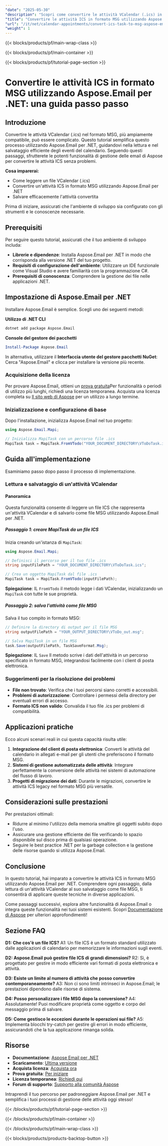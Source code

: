 ```yaml
---
"date": "2025-05-30"
"description": "Scopri come convertire le attività VCalendar (.ics) in formato MSG con Aspose.Email per .NET. Questa guida fornisce un approccio passo passo per una conversione fluida delle attività."
"title": "Convertire le attività ICS in formato MSG utilizzando Aspose.Email per .NET&#58; una guida passo passo"
"url": "/it/net/calendar-appointments/convert-ics-task-to-msg-aspose-email-net/"
"weight": 1
---
```


{{< blocks/products/pf/main-wrap-class >}}

{{< blocks/products/pf/main-container >}}

{{< blocks/products/pf/tutorial-page-section >}}
# Convertire le attività ICS in formato MSG utilizzando Aspose.Email per .NET: una guida passo passo

## Introduzione

Convertire le attività VCalendar (.ics) nel formato MSG, più ampiamente compatibile, può essere complicato. Questo tutorial semplifica questo processo utilizzando Aspose.Email per .NET, guidandovi nella lettura e nel salvataggio efficiente degli eventi del calendario. Seguendo questi passaggi, sfrutterete le potenti funzionalità di gestione delle email di Aspose per convertire le attività ICS senza problemi.

**Cosa imparerai:**
- Come leggere un file VCalendar (.ics)
- Convertire un'attività ICS in formato MSG utilizzando Aspose.Email per .NET
- Salvare efficacemente l'attività convertita

Prima di iniziare, assicurati che l'ambiente di sviluppo sia configurato con gli strumenti e le conoscenze necessarie.

## Prerequisiti

Per seguire questo tutorial, assicurati che il tuo ambiente di sviluppo includa:

- **Librerie e dipendenze**: Installa Aspose.Email per .NET in modo che corrisponda alla versione .NET del tuo progetto.
- **Requisiti di configurazione dell'ambiente**: Utilizzare un IDE funzionale come Visual Studio e avere familiarità con la programmazione C#.
- **Prerequisiti di conoscenza**: Comprendere la gestione dei file nelle applicazioni .NET.

## Impostazione di Aspose.Email per .NET

Installare Aspose.Email è semplice. Scegli uno dei seguenti metodi:

**Utilizzo di .NET CLI**
```bash
dotnet add package Aspose.Email
```

**Console del gestore dei pacchetti**
```powershell
Install-Package Aspose.Email
```

In alternativa, utilizzare il **Interfaccia utente del gestore pacchetti NuGet**: Cerca "Aspose.Email" e clicca per installare la versione più recente.

### Acquisizione della licenza

Per provare Aspose.Email, ottieni un [prova gratuita](https://releases.aspose.com/email/net/)Per funzionalità o periodi di utilizzo più lunghi, richiedi una licenza temporanea. Acquista una licenza completa su [Il sito web di Aspose](https://purchase.aspose.com/buy) per un utilizzo a lungo termine.

### Inizializzazione e configurazione di base

Dopo l'installazione, inizializza Aspose.Email nel tuo progetto:

```csharp
using Aspose.Email.Mapi;

// Inizializza MapiTask con un percorso file .ics
MapiTask task = MapiTask.FromVTodo("YOUR_DOCUMENT_DIRECTORY\VToDoTask.ics");
```

## Guida all'implementazione

Esaminiamo passo dopo passo il processo di implementazione.

### Lettura e salvataggio di un'attività VCalendar

#### Panoramica
Questa funzionalità consente di leggere un file ICS che rappresenta un'attività VCalendar e di salvarlo come file MSG utilizzando Aspose.Email per .NET.

##### Passaggio 1: creare MapiTask da un file ICS

Inizia creando un'istanza di `MapiTask`:

```csharp
using Aspose.Email.Mapi;

// Definisci il percorso per il tuo file .ics
string inputFilePath = "YOUR_DOCUMENT_DIRECTORY\VToDoTask.ics";

// Crea un oggetto MapiTask dal file .ics
MapiTask task = MapiTask.FromVTodo(inputFilePath);
```

**Spiegazione**: IL `FromVTodo` il metodo legge i dati VCalendar, inizializzando un `MapiTask` con tutte le sue proprietà.

##### Passaggio 2: salva l'attività come file MSG

Salva il tuo compito in formato MSG:

```csharp
// Definire la directory di output per il file MSG
string outputFilePath = "YOUR_OUTPUT_DIRECTORY\VToDo_out.msg";

// Salva MapiTask in un file MSG
task.Save(outputFilePath, TaskSaveFormat.Msg);
```

**Spiegazione**: IL `Save` Il metodo scrive i dati dell'attività in un percorso specificato in formato MSG, integrandosi facilmente con i client di posta elettronica.

### Suggerimenti per la risoluzione dei problemi
- **File non trovato**: Verifica che i tuoi percorsi siano corretti e accessibili.
- **Problemi di autorizzazione**: Controllare i permessi della directory per eventuali errori di accesso.
- **Formato ICS non valido**: Convalida il tuo file .ics per problemi di compatibilità.

## Applicazioni pratiche

Ecco alcuni scenari reali in cui questa capacità risulta utile:
1. **Integrazione del client di posta elettronica**: Converti le attività del calendario in allegati e-mail per gli utenti che preferiscono il formato MSG.
2. **Sistemi di gestione automatizzata delle attività**: Integrare perfettamente la conversione delle attività nei sistemi di automazione del flusso di lavoro.
3. **Progetti di migrazione dei dati**: Durante le migrazioni, convertire le attività ICS legacy nel formato MSG più versatile.

## Considerazioni sulle prestazioni

Per prestazioni ottimali:
- Ridurre al minimo l'utilizzo della memoria smaltire gli oggetti subito dopo l'uso.
- Assicurare una gestione efficiente dei file verificando lo spazio disponibile sul disco prima di qualsiasi operazione.
- Seguire le best practice .NET per la garbage collection e la gestione delle risorse quando si utilizza Aspose.Email.

## Conclusione

In questo tutorial, hai imparato a convertire le attività ICS in formato MSG utilizzando Aspose.Email per .NET. Comprendere ogni passaggio, dalla lettura di un'attività VCalendar al suo salvataggio come file MSG, ti consentirà di applicare queste tecniche in diverse applicazioni.

Come passaggi successivi, esplora altre funzionalità di Aspose.Email o integra queste funzionalità nei tuoi sistemi esistenti. Scopri [Documentazione di Aspose](https://reference.aspose.com/email/net/) per ulteriori approfondimenti!

## Sezione FAQ

**D1: Che cos'è un file ICS?**
A1: Un file ICS è un formato standard utilizzato dalle applicazioni di calendario per memorizzare le informazioni sugli eventi.

**D2: Aspose.Email può gestire file ICS di grandi dimensioni?**
R2: Sì, è progettato per gestire in modo efficiente vari formati di posta elettronica e attività.

**D3: Esiste un limite al numero di attività che posso convertire contemporaneamente?**
A3: Non ci sono limiti intrinseci in Aspose.Email; le prestazioni dipendono dalle risorse di sistema.

**D4: Posso personalizzare i file MSG dopo la conversione?**
A4: Assolutamente! Puoi modificare proprietà come oggetto e corpo del messaggio prima di salvare.

**D5: Come gestisco le eccezioni durante le operazioni sui file?**
A5: Implementa blocchi try-catch per gestire gli errori in modo efficiente, assicurandoti che la tua applicazione rimanga solida.

## Risorse
- **Documentazione**: [Aspose Email per .NET](https://reference.aspose.com/email/net/)
- **Scaricamento**: [Ultima versione](https://releases.aspose.com/email/net/)
- **Acquista licenza**: [Acquista ora](https://purchase.aspose.com/buy)
- **Prova gratuita**: [Per iniziare](https://releases.aspose.com/email/net/)
- **Licenza temporanea**: [Richiedi qui](https://purchase.aspose.com/temporary-license/)
- **Forum di supporto**: [Supporto alla comunità Aspose](https://forum.aspose.com/c/email/10)

Intraprendi il tuo percorso per padroneggiare Aspose.Email per .NET e semplifica i tuoi processi di gestione delle attività oggi stesso!

{{< /blocks/products/pf/tutorial-page-section >}}

{{< /blocks/products/pf/main-container >}}

{{< /blocks/products/pf/main-wrap-class >}}

{{< blocks/products/products-backtop-button >}}